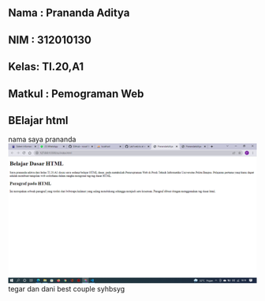 ## Nama : Prananda Aditya
## NIM  : 312010130
## Kelas: TI.20,A1
## Matkul : Pemograman Web
## BElajar html
nama saya prananda 
![Paragraf](ss/SS1.png)
tegar dan dani best couple
syhbsyg